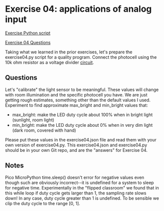 # Exercise 04: applications of analog input

[Exercise Python script](./exercise04.py)

[Exercise 04 Questions](#questions)

Taking what we learned in the prior exercises, let's prepare the exercise04.py script for a quality program.
Connect the photocell using the 10k ohm resistor as a voltage divider
[circuit](../doc/circuit.md).

## Questions

Let's "calibrate" the light sensor to be meaningful.
These values will change with room illumination and the specific photocell you have.
We are just getting rough estimates, something other than the default values I used.
Experiment to find approximate max_bright and min_bright values that:

* max_bright: make the LED duty cycle about 100% when in bright light (sunlight, room light)
* min_bright: make the LED duty cycle about 0% when in very dim light (dark room, covered with hand)

Please put these values in the exercise04.json file and read them with your own version of exercise04.py.
This exercise04.json and exercise04.py should be in your own Git repo, and are the "answers" for Exercise 04.

## Notes

Pico MicroPython time.sleep() doesn't error for negative values even though such are obviously incorrect--it is undefined for a system to sleep for negative time.
Experimentally in the "flipped classroom" we found that in this while loop if duty cycle gets larger than 1, the sampling rate slows down!
In any case, duty cycle greater than 1 is undefined.
To be sensible we clip the duty cycle to the range [0, 1].
